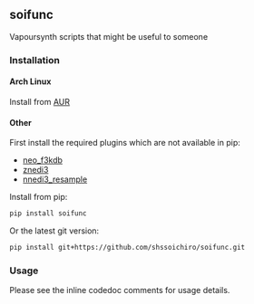 ## soifunc

Vapoursynth scripts that might be useful to someone

### Installation

#### Arch Linux

Install from [AUR](https://aur.archlinux.org/packages/vapoursynth-plugin-soifunc-git)

#### Other

First install the required plugins which are not available in pip:

- [neo_f3kdb](https://github.com/HomeOfAviSynthPlusEvolution/neo_f3kdb)
- [znedi3](https://github.com/sekrit-twc/znedi3)
- [nnedi3_resample](https://github.com/HomeOfVapourSynthEvolution/nnedi3_resample)

Install from pip:

```bash
pip install soifunc
```

Or the latest git version:

```bash
pip install git+https://github.com/shssoichiro/soifunc.git
```

### Usage

Please see the inline codedoc comments for usage details.
